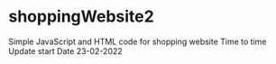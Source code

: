# shoppingWebsite2
Simple  JavaScript and HTML code for shopping website
Time to time Update
start Date 23-02-2022
